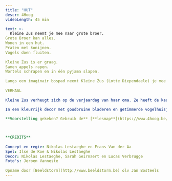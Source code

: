 ```yaml
---
title: "HUT"
descr: 4Hoog
videoLength: 45 min

text: >-
  Kleine Zus neemt je mee naar grote broer.  
Grote Broer kan alles.  
Wonen in een hut.  
Praten met konijnen.  
Vogels doen fluiten.  
  
Kleine Zus is er graag.  
Samen appels rapen.  
Wortels schrapen en in één pyjama slapen.  
  
Langs een imaginair bospad neemt Kleine Zus (Lotte Diependaele) je mee het woud in. Een wondermooi decor herbergt de hut waar Grote Broer (Nikolas Lestaeghe) woont.  
  
VERHAAL  
  
Kleine Zus verheugt zich op de verjaardag van haar oma. Ze heeft de kaart al klaar: “Lieve oma, je bent nu bejaard. Daarom geven we je uiteraard... een appel-worteltaart!”. Kleine Zus heeft alleen een klein probleem: ze mist de twee belangrijkste ingrediënten voor de taart. Wat nu? Grote Broer kan haar vast helpen. Hij kan namelijk alles, zoals praten met konijnen en vogels laten fluiten. Op naar de hut waar Grote Broer woont!  
  
In een kleurrijk decor met goudbruine bladeren en getimmerde vogelhuisjes staat iets waar elk kind vast een dagje in wil spelen: een prachtige boomhut. In en rond de hut beleven Grote Broer en Kleine Zus een vrolijk avontuur, waarin ze samen appels rapen, wortels schrapen en in één pyama slapen. Een scène-op-scène voorstelling vol grappige vondsten en leuke liedjes. Daarin herkent het publiek klassieke composities en filmsoundtracks.

**Voorstelling gekeken? Gebruik de** [**lesmap**](https://www.4hoog.be/nl/production/57/hut#lesmappen) **voor nog meer plezier.**

‍

**CREDITS**  
  
Concept en regie: Nikolas Lestaeghe en Frans Van der Aa  
Spel: Ilse de Koe & Nikolas Lestaeghe  
Decor: Nikolas Lestaeghe, Sarah Geirnaert en Lucas Verbrugge  
Foto's: Jeroen Vanneste  
‍  
Opname door [Beeldstorm](http://www.beeldstorm.be) olv Jan Bosteels
---
```

